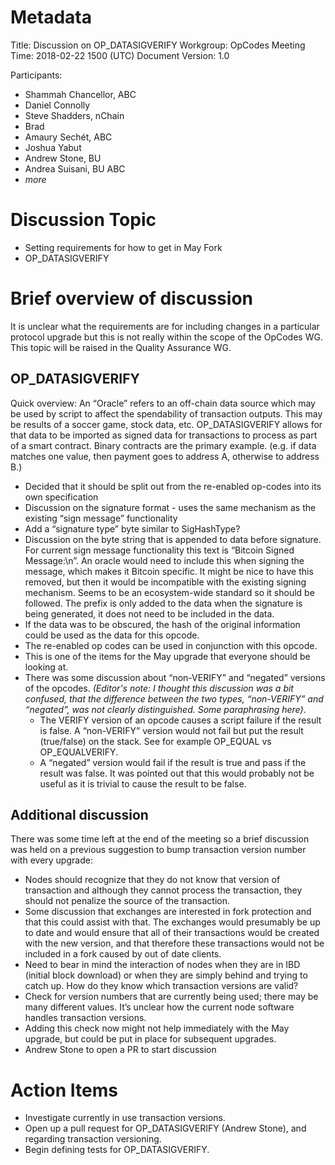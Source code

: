 # Metadata

Title:             	Discussion on OP_DATASIGVERIFY
Workgroup:        	OpCodes
Meeting Time:     	2018-02-22 1500 (UTC)
Document Version: 	1.0

Participants:
* Shammah Chancellor, ABC
* Daniel Connolly
* Steve Shadders, nChain
* Brad
* Amaury Sechét, ABC
* Joshua Yabut
* Andrew Stone, BU
* Andrea Suisani, BU ABC
* *more*

# Discussion Topic

* Setting requirements for how to get in May Fork
* OP_DATASIGVERIFY

# Brief overview of discussion

It is unclear what the requirements are for including changes in a particular protocol upgrade but this is not really
within the scope of the OpCodes WG. This topic will be raised in the Quality Assurance WG.

## OP_DATASIGVERIFY
Quick overview: An “Oracle” refers to an off-chain data source which may be used by script to affect the spendability of 
transaction outputs.   This may be results of a soccer game, stock data, etc. OP_DATASIGVERIFY allows for that data to 
be imported as signed data for transactions to process as part of a smart contract. Binary contracts are the primary 
example. (e.g. if data matches one value, then payment goes to address A, otherwise to address B.)

* Decided that it should be split out from the re-enabled op-codes into its own specification
* Discussion on the signature format - uses the same mechanism as the existing “sign message” functionality
* Add a “signature type” byte similar to SigHashType?
* Discussion on the byte string that is appended to data before signature. For current sign message functionality this 
  text is “Bitcoin Signed Message:\n”. An oracle would need to include this when signing the message, which makes it 
  Bitcoin specific. It might be nice to have this removed, but then it would be incompatible with the existing signing 
  mechanism. Seems to be an ecosystem-wide standard so it should be followed. The prefix is only added to the data when 
  the signature is being generated, it does not need to be included in the data.
* If the data was to be obscured, the hash of the original information could be used as the data for this opcode.
* The re-enabled op codes can be used in conjunction with this opcode.
* This is one of the items for the May upgrade that everyone should be looking at.
* There was some discussion about “non-VERIFY” and “negated” versions of the opcodes. *(Editor's note: I thought this 
  discussion was a bit confused, that the difference between the two types, “non-VERIFY” and “negated”, was not clearly 
  distinguished. Some paraphrasing here)*.
  * The VERIFY version of an opcode causes a script failure if the result is false. A “non-VERIFY” version would not 
    fail but put the result (true/false) on the stack. See for example OP_EQUAL vs OP_EQUALVERIFY.
  * A “negated” version would fail if the result is true and pass if the result was false. It was pointed out that this 
    would probably not be useful as it is trivial to cause the result to be false.

## Additional discussion

There was some time left at the end of the meeting so a brief discussion was held on a previous suggestion to bump 
transaction version number with every upgrade:
* Nodes should recognize that they do not know that version of transaction and although they cannot process the 
  transaction, they should not penalize the source of the transaction. 
* Some discussion that exchanges are interested in fork protection and that this could assist with that. The exchanges 
  would presumably be up to date and would ensure that all of their transactions would be created with the new version, 
  and that therefore these transactions would not be included in a fork caused by out of date clients.
* Need to bear in mind the interaction of nodes when they are in IBD (initial block download) or when they are simply 
  behind and trying to catch up. How do they know which transaction versions are valid?
* Check for version numbers that are currently being used; there may be many different values. It’s unclear how the 
  current node software handles transaction versions.
* Adding this check now might not help immediately with the May upgrade, but could be put in place for subsequent 
  upgrades.
* Andrew Stone to open a PR to start discussion

# Action Items

* Investigate currently in use transaction versions.
* Open up a pull request for OP_DATASIGVERIFY (Andrew Stone), and regarding transaction versioning.
* Begin defining tests for OP_DATASIGVERIFY.
